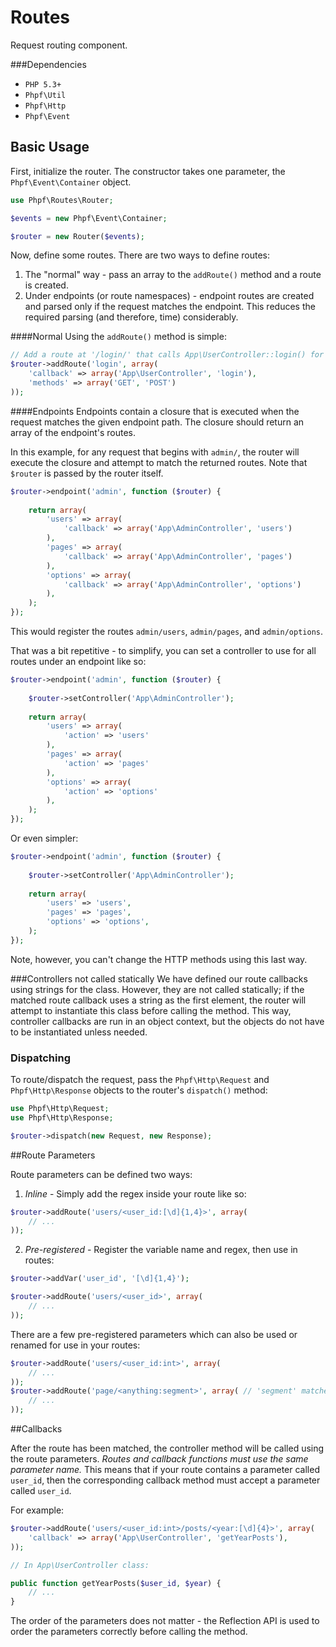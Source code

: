 Routes
======

Request routing component.


###Dependencies
 * `PHP 5.3+`
 * `Phpf\Util`
 * `Phpf\Http`
 * `Phpf\Event`
 

## Basic Usage

First, initialize the router. The constructor takes one parameter, the `Phpf\Event\Container` object.
```php
use Phpf\Routes\Router;

$events = new Phpf\Event\Container;

$router = new Router($events);
```
Now, define some routes. There are two ways to define routes:

 1. The "normal" way - pass an array to the `addRoute()` method and a route is created.
 2. Under endpoints (or route namespaces) - endpoint routes are created and parsed only if the request matches the endpoint. This reduces the required parsing (and therefore, time) considerably.

####Normal
Using the `addRoute()` method is simple:
```php
// Add a route at '/login/' that calls App\UserController::login() for GET and POST requests
$router->addRoute('login', array(
	'callback' => array('App\UserController', 'login'), 
	'methods' => array('GET', 'POST')
));
```

####Endpoints
Endpoints contain a closure that is executed when the request matches the given endpoint path. The closure should return an array of the endpoint's routes.

In this example, for any request that begins with `admin/`, the router will execute the closure and attempt to match the returned routes. Note that `$router` is passed by the router itself.
```php
$router->endpoint('admin', function ($router) {
	
	return array(
		'users' => array(
			'callback' => array('App\AdminController', 'users')
		),
		'pages' => array(
			'callback' => array('App\AdminController', 'pages')
		),
		'options' => array(
			'callback' => array('App\AdminController', 'options')
		),
	);
});
```

This would register the routes `admin/users`, `admin/pages`, and `admin/options`. 

That was a bit repetitive - to simplify, you can set a controller to use for all routes under an endpoint like so:
```php
$router->endpoint('admin', function ($router) {
	
	$router->setController('App\AdminController');
	
	return array(
		'users' => array(
			'action' => 'users'
		),
		'pages' => array(
			'action' => 'pages'
		),
		'options' => array(
			'action' => 'options'
		),
	);
});
```

Or even simpler:
```php
$router->endpoint('admin', function ($router) {
	
	$router->setController('App\AdminController');
	
	return array(
		'users' => 'users',
		'pages' => 'pages',
		'options' => 'options',
	);
});
```
Note, however, you can't change the HTTP methods using this last way.

###Controllers not called statically
We have defined our route callbacks using strings for the class. However, they are not called statically; if the matched route callback uses a string as the first element, the router will attempt to instantiate this class before calling the method. This way, controller callbacks are run in an object context, but the objects do not have to be instantiated unless needed.

### Dispatching
To route/dispatch the request, pass the `Phpf\Http\Request` and `Phpf\Http\Response` objects to the router's `dispatch()` method:
```php
use Phpf\Http\Request;
use Phpf\Http\Response;

$router->dispatch(new Request, new Response);
```

##Route Parameters

Route parameters can be defined two ways:

1. _Inline_ - Simply add the regex inside your route like so:

```php
$router->addRoute('users/<user_id:[\d]{1,4}>', array(
	// ...
));
```

2. _Pre-registered_ - Register the variable name and regex, then use in routes:

```php
$router->addVar('user_id', '[\d]{1,4}');

$router->addRoute('users/<user_id>', array(
	// ...
));
```

There are a few pre-registered parameters which can also be used or renamed for use in your routes:
```php
$router->addRoute('users/<user_id:int>', array(
	// ...
));
$router->addRoute('page/<anything:segment>', array( // 'segment' matches everything up to a slash
	// ...
));
```

##Callbacks

After the route has been matched, the controller method will be called using the route parameters. _Routes and callback functions must use the same parameter name._ This means that if your route contains a parameter called `user_id`, then the corresponding callback method must accept a parameter called `user_id`. 

For example:
```php
$router->addRoute('users/<user_id:int>/posts/<year:[\d]{4}>', array(
	'callback' => array('App\UserController', 'getYearPosts'),
));

// In App\UserController class:

public function getYearPosts($user_id, $year) {
	// ...
}
```

The order of the parameters does not matter - the Reflection API is used to order the parameters correctly before calling the method.
